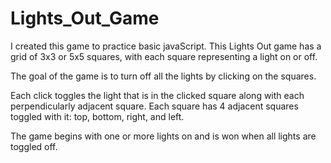 # Lights_Out_Game

I created this game to practice basic javaScript. This Lights Out game has a grid of 3x3 or 5x5 squares, with each square representing a light on or off. 

The goal of the game is to turn off all the lights by clicking on the squares.

Each click toggles the light that is in the clicked square along with each perpendicularly adjacent square. Each square has 4 adjacent squares toggled with it: top, bottom, right, and left. 

The game begins with one or more lights on and is won when all lights are toggled off. 

